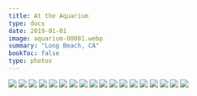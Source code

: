 ```yaml
---
title: At the Aquarium
type: docs
date: 2019-01-01
image: aquarium-00001.webp
summary: "Long Beach, CA"
bookToc: false
type: photos
---
```

![](aquarium-00002.webp)
![](aquarium-00003.webp)
![](aquarium-00004.webp)
![](aquarium-00005.webp)
![](aquarium-00006.webp)
![](aquarium-00007.webp)
![](aquarium-00008.webp)
![](aquarium-00009.webp)
![](aquarium-00010.webp)
![](aquarium-00011.webp)
![](aquarium-00012.webp)
![](aquarium-00013.webp)
![](aquarium-00014.webp)
![](aquarium-00015.webp)
![](aquarium-00016.webp)
![](aquarium-00017.webp)
![](aquarium-00018.webp)
![](aquarium-00019.webp)
